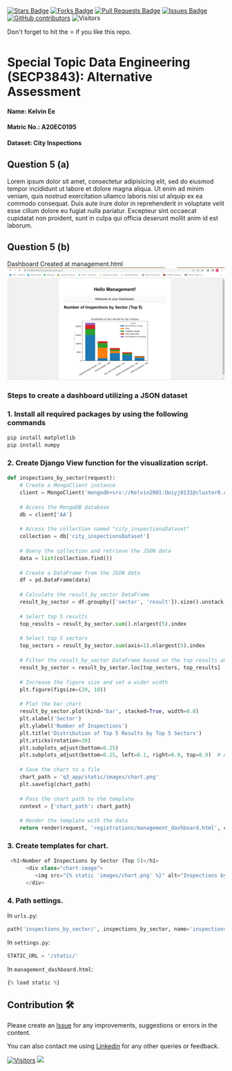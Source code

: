 <a href="https://github.com/drshahizan/SECP3843/stargazers"><img src="https://img.shields.io/github/stars/drshahizan/SECP3843" alt="Stars Badge"/></a>
<a href="https://github.com/drshahizan/SECP3843/network/members"><img src="https://img.shields.io/github/forks/drshahizan/SECP3843" alt="Forks Badge"/></a>
<a href="https://github.com/drshahizan/SECP3843/pulls"><img src="https://img.shields.io/github/issues-pr/drshahizan/SECP3843" alt="Pull Requests Badge"/></a>
<a href="https://github.com/drshahizan/SECP3843/issues"><img src="https://img.shields.io/github/issues/drshahizan/SECP3843" alt="Issues Badge"/></a>
<a href="https://github.com/drshahizan/SECP3843/graphs/contributors"><img alt="GitHub contributors" src="https://img.shields.io/github/contributors/drshahizan/SECP3843?color=2b9348"></a>
![Visitors](https://api.visitorbadge.io/api/visitors?path=https%3A%2F%2Fgithub.com%2Fdrshahizan%2FSECP3843&labelColor=%23d9e3f0&countColor=%23697689&style=flat)


Don't forget to hit the :star: if you like this repo.

# Special Topic Data Engineering (SECP3843): Alternative Assessment

#### Name: Kelvin Ee
#### Matric No.: A20EC0195
#### Dataset: City Inspections

## Question 5 (a)
Lorem ipsum dolor sit amet, consectetur adipisicing elit, sed do eiusmod tempor incididunt ut labore et dolore magna aliqua. Ut enim ad minim veniam, quis nostrud exercitation ullamco laboris nisi ut aliquip ex ea commodo consequat. Duis aute irure dolor in reprehenderit in voluptate velit esse cillum dolore eu fugiat nulla pariatur. Excepteur sint occaecat cupidatat non proident, sunt in culpa qui officia deserunt mollit anim id est laborum.

## Question 5 (b)
Dashboard Created at management.html
<img src="./files/image/barchart.png">

### Steps to create a dashboard utilizing a JSON dataset

### 1. Install all required packages by using the following commands
```python
pip install matplotlib
pip install numpy
```
### 2. Create Django View function for the visualization script.
```python
def inspections_by_sector(request):
    # Create a MongoClient instance
    client = MongoClient('mongodb+srv://Kelvin2001:Ooiyj0131@cluster0.cokgc4s.mongodb.net/')

    # Access the MongoDB database
    db = client['AA']

    # Access the collection named "city_inspectionsDataset"
    collection = db['city_inspectionsDataset']

    # Query the collection and retrieve the JSON data
    data = list(collection.find())

    # Create a DataFrame from the JSON data
    df = pd.DataFrame(data)

    # Calculate the result_by_sector DataFrame
    result_by_sector = df.groupby(['sector', 'result']).size().unstack().fillna(0)

    # Select top 5 results
    top_results = result_by_sector.sum().nlargest(5).index

    # Select top 5 sectors
    top_sectors = result_by_sector.sum(axis=1).nlargest(5).index

    # Filter the result_by_sector DataFrame based on the top results and sectors
    result_by_sector = result_by_sector.loc[top_sectors, top_results]

    # Increase the figure size and set a wider width
    plt.figure(figsize=(20, 10))

    # Plot the bar chart
    result_by_sector.plot(kind='bar', stacked=True, width=0.8)
    plt.xlabel('Sector')
    plt.ylabel('Number of Inspections')
    plt.title('Distribution of Top 5 Results by Top 5 Sectors')
    plt.xticks(rotation=30)
    plt.subplots_adjust(bottom=0.25)
    plt.subplots_adjust(bottom=0.25, left=0.1, right=0.9, top=0.9)  # Adjust the margins as needed

    # Save the chart to a file
    chart_path = 'q3_app/static/images/chart.png' 
    plt.savefig(chart_path)

    # Pass the chart path to the template
    context = {'chart_path': chart_path}

    # Render the template with the data
    return render(request, 'registrations/management_dashboard.html', context)
```
### 3. Create templates for chart.
```python
 <h1>Number of Inspections by Sector (Top 5)</h1>
      <div class="chart-image">
         <img src="{% static 'images/chart.png' %}" alt="Inspections by Sector" />
      </div>
```

### 4. Path settings.
In `urls.py`:
```python
path('inspections_by_sector/', inspections_by_sector, name='inspections_by_sector'),
```
In `settings.py`:
```python
STATIC_URL = '/static/'
```
In `management_dashboard.html`:
```python
{% load static %}
```

## Contribution 🛠️
Please create an [Issue](https://github.com/drshahizan/special-topic-data-engineering/issues) for any improvements, suggestions or errors in the content.

You can also contact me using [Linkedin](https://www.linkedin.com/in/drshahizan/) for any other queries or feedback.

[![Visitors](https://api.visitorbadge.io/api/visitors?path=https%3A%2F%2Fgithub.com%2Fdrshahizan&labelColor=%23697689&countColor=%23555555&style=plastic)](https://visitorbadge.io/status?path=https%3A%2F%2Fgithub.com%2Fdrshahizan)
![](https://hit.yhype.me/github/profile?user_id=81284918)




